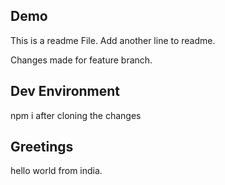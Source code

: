 ## Demo

This is a readme File.
Add another line to readme.

Changes made for feature branch.

## Dev Environment

npm i after cloning the changes

## Greetings

hello world from india.

